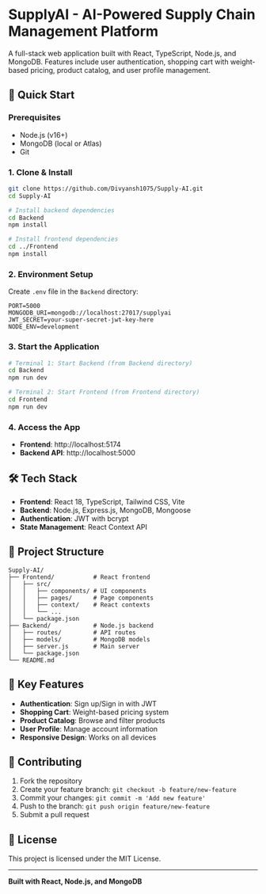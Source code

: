 # SupplyAI - AI-Powered Supply Chain Management Platform

A full-stack web application built with React, TypeScript, Node.js, and MongoDB. Features include user authentication, shopping cart with weight-based pricing, product catalog, and user profile management.

## 🚀 Quick Start

### Prerequisites
- Node.js (v16+)
- MongoDB (local or Atlas)
- Git

### 1. Clone & Install
```bash
git clone https://github.com/Divyansh1075/Supply-AI.git
cd Supply-AI

# Install backend dependencies
cd Backend
npm install

# Install frontend dependencies
cd ../Frontend
npm install
```

### 2. Environment Setup
Create `.env` file in the `Backend` directory:
```env
PORT=5000
MONGODB_URI=mongodb://localhost:27017/supplyai
JWT_SECRET=your-super-secret-jwt-key-here
NODE_ENV=development
```

### 3. Start the Application
```bash
# Terminal 1: Start Backend (from Backend directory)
cd Backend
npm run dev

# Terminal 2: Start Frontend (from Frontend directory)
cd Frontend
npm run dev
```

### 4. Access the App
- **Frontend**: http://localhost:5174
- **Backend API**: http://localhost:5000

## 🛠️ Tech Stack
- **Frontend**: React 18, TypeScript, Tailwind CSS, Vite
- **Backend**: Node.js, Express.js, MongoDB, Mongoose
- **Authentication**: JWT with bcrypt
- **State Management**: React Context API

## 📁 Project Structure
```
Supply-AI/
├── Frontend/           # React frontend
│   ├── src/
│   │   ├── components/ # UI components
│   │   ├── pages/      # Page components
│   │   ├── context/    # React contexts
│   │   └── ...
│   └── package.json
├── Backend/            # Node.js backend
│   ├── routes/         # API routes
│   ├── models/         # MongoDB models
│   ├── server.js       # Main server
│   └── package.json
└── README.md
```

## 🔑 Key Features
- **Authentication**: Sign up/Sign in with JWT
- **Shopping Cart**: Weight-based pricing system
- **Product Catalog**: Browse and filter products
- **User Profile**: Manage account information
- **Responsive Design**: Works on all devices

## 🤝 Contributing
1. Fork the repository
2. Create your feature branch: `git checkout -b feature/new-feature`
3. Commit your changes: `git commit -m 'Add new feature'`
4. Push to the branch: `git push origin feature/new-feature`
5. Submit a pull request

## 📄 License
This project is licensed under the MIT License.

---
**Built with React, Node.js, and MongoDB**
